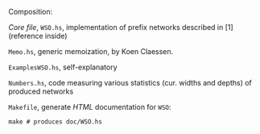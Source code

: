 Composition:

_Core file_, `WSO.hs`, implementation of prefix networks described in [1]
(reference inside)

`Memo.hs`, generic memoization, by Koen Claessen.

`ExamplesWSO.hs`, self-explanatory

`Numbers.hs`, code measuring various statistics (cur. widths and depths)
of produced networks

`Makefile`, generate *HTML* documentation for `WSO`:

    make # produces doc/WSO.hs
